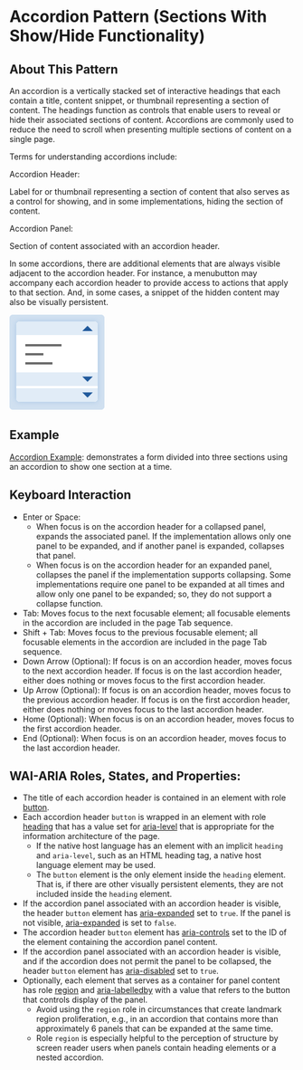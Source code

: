 ﻿---
source: https://www.w3.org/WAI/ARIA/apg/patterns/accordion/

---

# Accordion Pattern (Sections With Show/Hide Functionality)

## About This Pattern

An accordion is a vertically stacked set of interactive headings that each contain a title, content snippet, or thumbnail representing a section of content. The headings function as controls that enable users to reveal or hide their associated sections of content. Accordions are commonly used to reduce the need to scroll when presenting multiple sections of content on a single page.

Terms for understanding accordions include:

Accordion Header:

Label for or thumbnail representing a section of content that also serves as a control for showing, and in some implementations, hiding the section of content.

Accordion Panel:

Section of content associated with an accordion header.

In some accordions, there are additional elements that are always visible adjacent to the accordion header. For instance, a menubutton may accompany each accordion header to provide access to actions that apply to that section. And, in some cases, a snippet of the hidden content may also be visually persistent.

![](images/accordion.svg)

## Example

[Accordion Example](accordion.example.md): demonstrates a form divided into three sections using an accordion to show one section at a time.

## Keyboard Interaction

-   Enter  or  Space:
    -   When focus is on the accordion header for a collapsed panel, expands the associated panel. If the implementation allows only one panel to be expanded, and if another panel is expanded, collapses that panel.
    -   When focus is on the accordion header for an expanded panel, collapses the panel if the implementation supports collapsing. Some implementations require one panel to be expanded at all times and allow only one panel to be expanded; so, they do not support a collapse function.
-   Tab: Moves focus to the next focusable element; all focusable elements in the accordion are included in the page  Tab  sequence.
-   Shift + Tab: Moves focus to the previous focusable element; all focusable elements in the accordion are included in the page  Tab  sequence.
-   Down Arrow  (Optional): If focus is on an accordion header, moves focus to the next accordion header. If focus is on the last accordion header, either does nothing or moves focus to the first accordion header.
-   Up Arrow  (Optional): If focus is on an accordion header, moves focus to the previous accordion header. If focus is on the first accordion header, either does nothing or moves focus to the last accordion header.
-   Home  (Optional): When focus is on an accordion header, moves focus to the first accordion header.
-   End  (Optional): When focus is on an accordion header, moves focus to the last accordion header.

## WAI-ARIA Roles, States, and Properties:

-   The title of each accordion header is contained in an element with role  [button](https://w3c.github.io/aria/#button).
-   Each accordion header  `button`  is wrapped in an element with role  [heading](https://w3c.github.io/aria/#heading)  that has a value set for  [aria-level](https://w3c.github.io/aria/#aria-level)  that is appropriate for the information architecture of the page.
    -   If the native host language has an element with an implicit  `heading`  and  `aria-level`, such as an HTML heading tag, a native host language element may be used.
    -   The  `button`  element is the only element inside the  `heading`  element. That is, if there are other visually persistent elements, they are not included inside the  `heading`  element.
-   If the accordion panel associated with an accordion header is visible, the header  `button`  element has  [aria-expanded](https://w3c.github.io/aria/#aria-expanded)  set to  `true`. If the panel is not visible,  [aria-expanded](https://w3c.github.io/aria/#aria-expanded)  is set to  `false`.
-   The accordion header  `button`  element has  [aria-controls](https://w3c.github.io/aria/#aria-controls)  set to the ID of the element containing the accordion panel content.
-   If the accordion panel associated with an accordion header is visible, and if the accordion does not permit the panel to be collapsed, the header  `button`  element has  [aria-disabled](https://w3c.github.io/aria/#aria-disabled)  set to  `true`.
-   Optionally, each element that serves as a container for panel content has role  [region](https://w3c.github.io/aria/#region)  and  [aria-labelledby](https://w3c.github.io/aria/#aria-labelledby)  with a value that refers to the button that controls display of the panel.
    -   Avoid using the  `region`  role in circumstances that create landmark region proliferation, e.g., in an accordion that contains more than approximately 6 panels that can be expanded at the same time.
    -   Role  `region`  is especially helpful to the perception of structure by screen reader users when panels contain heading elements or a nested accordion.

